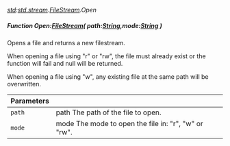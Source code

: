 _[std](../../modules/std/std-module.md):[std.stream](../../modules/std/std-stream.md).[FileStream](../../modules/std/std-stream-filestream.md).Open_
##### Function Open:[FileStream](../../modules/std/std-stream-filestream.md)( path:[String](../../modules/wonkey/wonkey-types-string.md),mode:[String](../../modules/wonkey/wonkey-types-string.md) )
Opens a file and returns a new filestream.

When opening a file using "r" or "rw", the file must already exist or the function will fail and null will be returned.

When opening a file using "w", any existing file at the same path will be overwritten.

| Parameters |    |
|:-----------|:---|
| `path` | path The path of the file to open. |
| `mode` | mode The mode to open the file in: "r", "w" or "rw". |
